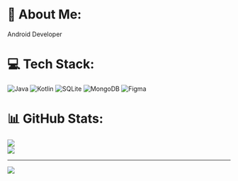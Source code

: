 # 💫 About Me:
Android Developer


# 💻 Tech Stack:
![Java](https://img.shields.io/badge/java-%23ED8B00.svg?style=for-the-badge&logo=openjdk&logoColor=white) ![Kotlin](https://img.shields.io/badge/kotlin-%237F52FF.svg?style=for-the-badge&logo=kotlin&logoColor=white) ![SQLite](https://img.shields.io/badge/sqlite-%2307405e.svg?style=for-the-badge&logo=sqlite&logoColor=white) ![MongoDB](https://img.shields.io/badge/MongoDB-%234ea94b.svg?style=for-the-badge&logo=mongodb&logoColor=white) ![Figma](https://img.shields.io/badge/figma-%23F24E1E.svg?style=for-the-badge&logo=figma&logoColor=white)
# 📊 GitHub Stats:
![](https://github-readme-streak-stats.herokuapp.com/?user=pherasymchuk&theme=city_light&hide_border=true)<br/>
![](https://github-readme-stats.vercel.app/api/top-langs/?username=pherasymchuk&theme=city_light&hide_border=true&include_all_commits=true&count_private=true&layout=compact)

---
[![](https://visitcount.itsvg.in/api?id=pherasymchuk&icon=0&color=0)](https://visitcount.itsvg.in)

<!-- Proudly created with GPRM ( https://gprm.itsvg.in ) -->

